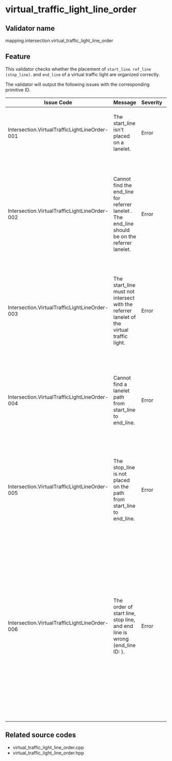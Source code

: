 # virtual_traffic_light_line_order

## Validator name

mapping.intersection.virtual_traffic_light_line_order

## Feature

This validator checks whether the placement of `start_line`. `ref_line (stop_line)`. and `end_line` of a virtual traffic light are organized correctly.

The validator will output the following issues with the corresponding primitive ID.

| Issue Code                                    | Message                                                                                             | Severity | Primitive          | Description                                                                                                                                                          | Approach                                                                                                                                                                                                                                                                               |
| --------------------------------------------- | --------------------------------------------------------------------------------------------------- | -------- | ------------------ | -------------------------------------------------------------------------------------------------------------------------------------------------------------------- | -------------------------------------------------------------------------------------------------------------------------------------------------------------------------------------------------------------------------------------------------------------------------------------- |
| Intersection.VirtualTrafficLightLineOrder-001 | The start_line isn't placed on a lanelet.                                                           | Error    | Linestring         | The `start_line` should be placed on a lanelet but it isn't.                                                                                                         | Write the `start_line` on the lanelet, but it can't be on any referrer lanelet.                                                                                                                                                                                                        |
| Intersection.VirtualTrafficLightLineOrder-002 | Cannot find the end_line for referrer lanelet <ID>. The end_line should be on the referrer lanelet. | Error    | Regulatory Element | The validator will distinguish which `end_line` is allocated to which referrer lanelet of the virtual traffic light. This issue appears when it cannot find a match. | Write the `end_line` above the referrer lanelet and do not write the `end_line` that crosses over multiple referrer lanelets.                                                                                                                                                          |
| Intersection.VirtualTrafficLightLineOrder-003 | The start_line must not intersect with the referrer lanelet of the virtual traffic light.           | Error    | Linestring         | The `start_line` is found to be intersecting with some referrer lanelet which is shouldn't be.                                                                       | Write the `start_line` out of the referrer lanelet. In usual, the `start_line` is written on the previous lanelet of the referrer.                                                                                                                                                     |
| Intersection.VirtualTrafficLightLineOrder-004 | Cannot find a lanelet path from start_line to end_line.                                             | Error    | Regulatory Element | The `start_line` and `end_line` are not organized so that a path can be drawn.                                                                                       | Write the `start_line` on a lanelet that can draw a path to the referrer lanelets, and make sure that the `end_line` is on the referrer lanelet.                                                                                                                                       |
| Intersection.VirtualTrafficLightLineOrder-005 | The stop_line is not placed on the path from start_line to end_line.                                | Error    | Linestring         | The `ref_line (stop_line)` should be within the path of the `start_line` and `end_line`.                                                                             | Write the `stop_line` within the path of the `start_line` and `end_line`, and it must be placed on a lanelet that is part of the path.                                                                                                                                                 |
| Intersection.VirtualTrafficLightLineOrder-006 | The order of start line, stop line, and end line is wrong (end_line ID: <ID>).                      | Error    | Regulatory Element | Same to the message. The `end_line` ID is specified since a virutal traffic light can have multiple `end_line`s.                                                     | Check that the order of `start_line`, `stop_line` and `end_line` is correct. This issue may also appear in cases when the `stop_line` is skewed that one of the points comes earlier than the `start_line`, so write the `stop_line` to be orthogonal to the lanelet path as possible. |

## Related source codes

- virtual_traffic_light_line_order.cpp
- virtual_traffic_light_line_order.hpp
